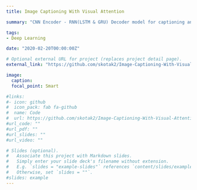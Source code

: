 ```yaml
---
title: Image Captioning With Visual Attention

summary: "CNN Encoder - RNN(LSTM & GRU) Decoder model for captioning an image with visual attention mechanism. Building encoder-decoder models with global and local attention mechanism"

tags:
- Deep Learning

date: "2020-02-20T00:00:00Z"

# Optional external URL for project (replaces project detail page).
external_link: "https://github.com/skotak2/Image-Captioning-With-Visual-Attention-Mechanism"

image:
  caption: 
  focal_point: Smart

#links:
#- icon: github
#  icon_pack: fab fa-github
#  name: Code
#  url: https://github.com/skotak2/Image-Captioning-With-Visual-Attention-Mechanism/tree/main/Code
#url_code: ""
#url_pdf: ""
#url_slides: ""
#url_video: ""

# Slides (optional).
#   Associate this project with Markdown slides.
#   Simply enter your slide deck's filename without extension.
#   E.g. `slides = "example-slides"` references `content/slides/example-slides.md`.
#   Otherwise, set `slides = ""`.
#slides: example
---
```





